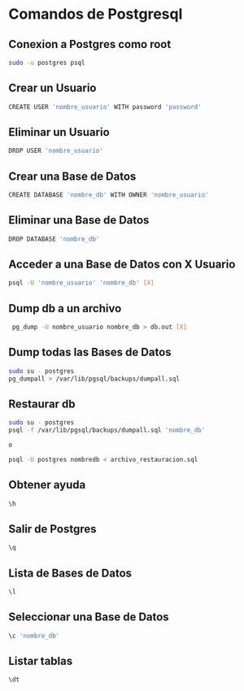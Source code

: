 # Comandos de Postgresql

## Conexion a Postgres como root
```bash
sudo -u postgres psql
```

## Crear un Usuario
```bash
CREATE USER 'nombre_usuario' WITH password 'password'
```

## Eliminar un Usuario
```bash
DROP USER 'nombre_usuario'
```

## Crear una Base de Datos
```bash
CREATE DATABASE 'nombre_db' WITH OWNER 'nombre_usuario'
```

## Eliminar una Base de Datos
```bash
DROP DATABASE 'nombre_db'
```

## Acceder a una Base de Datos con X Usuario
```bash
psql -U 'nombre_usuario' 'nombre_db' [X]
```

## Dump db a un archivo
```bash
 pg_dump -U nombre_usuario nombre_db > db.out [X]
```

## Dump todas las Bases de Datos
```bash
sudo su - postgres
pg_dumpall > /var/lib/pgsql/backups/dumpall.sql 
```

## Restaurar db
```bash
sudo su - postgres
psql -f /var/lib/pgsql/backups/dumpall.sql 'nombre_db'

o

psql -U postgres nombredb < archivo_restauracion.sql
```


## Obtener ayuda
```bash
\h
```

## Salir de Postgres
```bash
\q
```

## Lista de Bases de Datos
```bash
\l
```

## Seleccionar una Base de Datos
```bash
\c 'nombre_db'
```

## Listar tablas 
```bash
\dt
```